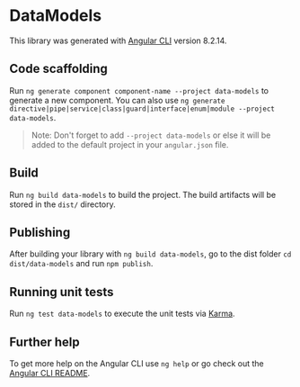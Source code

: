 # DataModels

This library was generated with [Angular CLI](https://github.com/angular/angular-cli) version 8.2.14.

## Code scaffolding

Run `ng generate component component-name --project data-models` to generate a new component. You can also use `ng generate directive|pipe|service|class|guard|interface|enum|module --project data-models`.
> Note: Don't forget to add `--project data-models` or else it will be added to the default project in your `angular.json` file. 

## Build

Run `ng build data-models` to build the project. The build artifacts will be stored in the `dist/` directory.

## Publishing

After building your library with `ng build data-models`, go to the dist folder `cd dist/data-models` and run `npm publish`.

## Running unit tests

Run `ng test data-models` to execute the unit tests via [Karma](https://karma-runner.github.io).

## Further help

To get more help on the Angular CLI use `ng help` or go check out the [Angular CLI README](https://github.com/angular/angular-cli/blob/master/README.md).
